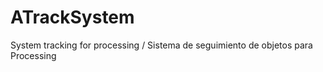 # ATrackSystem
System tracking for processing / Sistema de seguimiento de objetos para Processing  

